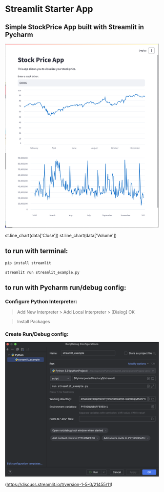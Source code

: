 # Streamlit Starter App
## Simple StockPrice App built with Streamlit in Pycharm

![Screenshot1.png](Screenshot1.png)

st.line_chart(data['Close'])
st.line_chart(data['Volume'])

## to run with terminal:

`pip install streamlit`

`streamlit run streamlit_example.py`

## to run with Pycharm run/debug config:

### Configure Python Interpreter:


> Add New Interpreter > Add Local Interpreter > [Dialog] OK

> Install Packages

### Create Run/Debug config:

![Screenshot.png](Screenshot.png)

(https://discuss.streamlit.io/t/version-1-5-0/21455/11)

